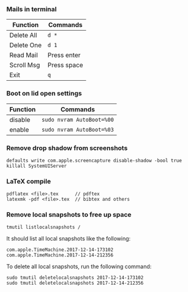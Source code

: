 ### Mails in terminal

| Function     | Commands |
|--------------|----------|
| Delete All   | `d *`      |
|Delete One | `d 1`|
|Read Mail  | Press enter|
|Scroll Msg | Press space|
|Exit       |   `q`|



### Boot on lid open settings

| Function     | Commands |
|--------------|----------|
|disable | `sudo nvram AutoBoot=%00` |
|enable  | `sudo nvram AutoBoot=%03` |



### Remove drop shadow from screenshots
```
defaults write com.apple.screencapture disable-shadow -bool true
killall SystemUIServer
```


### LaTeX compile
```
pdflatex <file>.tex      // pdftex
latexmk -pdf <file>.tex  // bibtex and others
```


### Remove local snapshots to free up space
```
tmutil listlocalsnapshots /
```

It should list all local snapshots like the following:

```
com.apple.TimeMachine.2017-12-14-173102
com.apple.TimeMachine.2017-12-14-212356
```

To delete all local snapshots, run the following command:

```
sudo tmutil deletelocalsnapshots 2017-12-14-173102
sudo tmutil deletelocalsnapshots 2017-12-14-212356
```
